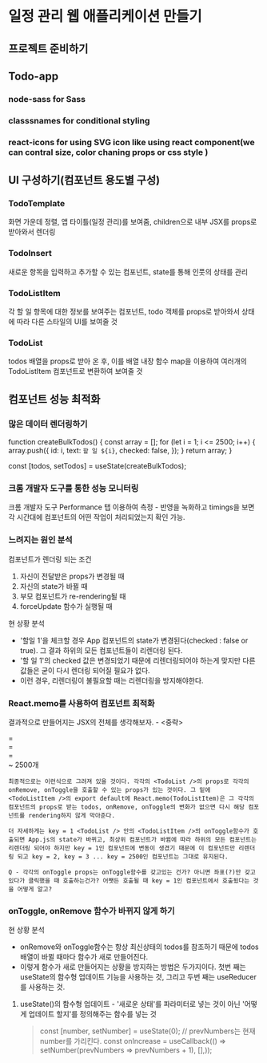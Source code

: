 # 일정 관리 웹 애플리케이션 만들기

## 프로젝트 준비하기

## Todo-app

### node-sass for Sass

### classsnames for conditional styling

### react-icons for using SVG icon like using react component(we can contral size, color chaning props or css style )

## UI 구성하기(컴포넌트 용도별 구성)

### TodoTemplate

화면 가운데 정렬, 앱 타이틀(일정 관리)를 보여줌, children으로 내부 JSX를 props로 받아와서 렌더링

### TodoInsert

새로운 항목을 입력하고 추가할 수 있는 컴포넌트, state를 통해 인풋의 상태를 관리

### TodoListItem

각 할 일 항목에 대한 정보를 보여주는 컴포넌트, todo 객체를 props로 받아와서 상태에 따라 다른 스타일의 UI를 보여줄 것

### TodoList

todos 배열을 props로 받아 온 후, 이를 배열 내장 함수 map을 이용하여 여러개의 TodoListItem 컴포넌트로 변환하여 보여줄 것

## 컴포넌트 성능 최적화

### 많은 데이터 렌더링하기

function createBulkTodos() {
const array = [];
for (let i = 1; i <= 2500; i++) {
array.push({
id: i,
text: `할 일 ${i}`,
checked: false,
});
}
return array;
}

const [todos, setTodos] = useState(createBulkTodos);

### 크롬 개발자 도구를 통한 성능 모니터링

크롬 개발자 도구 Performance 탭 이용하여 측정 - 반영을 녹화하고 timings을 보면 각 시간대에 컴포넌트의 어떤 작업이 처리되었는지 확인 가능.

### 느려지는 원인 분석

컴포넌트가 렌더링 되는 조건

1. 자신이 전달받은 props가 변경될 때
2. 자신의 state가 바뀔 때
3. 부모 컴포넌트가 re-rendering될 때
4. forceUpdate 함수가 실행될 때

현 상황 분석

- '할일 1'을 체크할 경우 App 컴포넌트의 state가 변경된다(checked : false or true). 그 결과 하위의 모든 컴포넌트들이 리렌더링 된다.
- '할 일 1'의 checked 값은 변경되었기 때문에 리렌더링되어야 하는게 맞지만 다른 값들은 굳이 다시 렌더링 되어질 필요가 없다.
- 이런 경우, 리렌더링이 불필요할 때는 리렌더링을 방지해야한다.

### React.memo를 사용하여 컴포넌트 최적화

결과적으로 만들어지는 JSX의 전체를 생각해보자.
<TodoTemplate>
<TodoInsert /> - <중략>

<div className="TodoList">
<TodoList todo={todo} key={1} onRemove={onRemove} onToggle={onToggle} /> =
<div className="TodoListItem">
<TodoListItem />
<div>
<TodoList todo={todo} key={2} onRemove={onRemove} onToggle={onToggle} /> =
<div className="TodoListItem">
<TodoListItem />
<div>
<TodoList todo={todo} key={3} onRemove={onRemove} onToggle={onToggle} /> =
<div className="TodoListItem">
<TodoListItem />
<div>
~ 2500개
<div>
</TodoTemplate>

    최종적으로는 이런식으로 그려져 있을 것이다. 각각의 <TodoList />의 props로 각각의 onRemove, onToggle을 호출할 수 있는 props가 있는 것이다. 그 밑에 <TodoListItem />의 export default에 React.memo(TodoListItem)은 그 각각의 컴포넌트의 props로 받는 todos, onRemove, onToggle의 변화가 없으면 다시 해당 컴포넌트를 rendering하지 않게 막아준다.

    더 자세하게는 key = 1 <TodoList /> 안의 <TodoListItem />의 onToggle함수가 호출되면 App.js의 state가 바뀌고, 최상위 컴포넌트가 바뀜에 따라 하위의 모든 컴포넌트는 리렌더링 되어야 하지만 key = 1인 컴포넌트에 변동이 생겼기 때문에 이 컴포넌트만 리렌더링 되고 key = 2, key = 3 ... key = 2500인 컴포넌트는 그대로 유지된다.

    Q - 각각의 onToggle props는 onToggle함수를 갖고있는 건가? 아니면 좌표(?)만 갖고있다가 클릭했을 때 호출하는건가? 어쨋든 호출될 때 key = 1인 컴포넌트에서 호출됬다는 것을 어떻게 알고?

### onToggle, onRemove 함수가 바뀌지 않게 하기

현 상황 분석

- onRemove와 onToggle함수는 항상 최신상태의 todos를 참조하기 때문에 todos 배열이 바뀔 때마다 함수가 새로 만들어진다.
- 이렇게 함수가 새로 만들어지는 상황을 방지하는 방법은 두가지이다. 첫번 째는 useState의 함수형 업데이트 기능을 사용하는 것, 그리고 두번 째는 useReducer를 사용하는 것.

1. useState()의 함수형 업데이트 - '새로운 상태'를 파라미터로 넣는 것이 아닌 '어떻게 업데이트 할지'를 정의해주는 함수를 넣는 것
   > const [number, setNumber] = useState(0);
   > // prevNumbers는 현재 number를 가리킨다.
   > const onIncrease = useCallback(() => setNumber(prevNumbers => prevNumbers + 1), [],));
